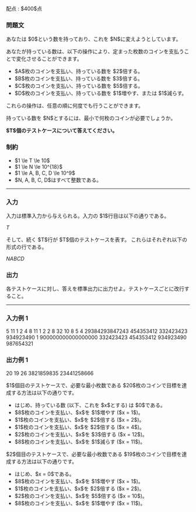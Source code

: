
<div>

<span>

<span>

<p>
配点 : $400$点
</p>

<div>

<section>

### **問題文**

<p>
あなたは $0$という数を持っており、これを $N$に変えようとしています。
</p>

<p>
あなたが持っている数は、以下の操作により、定まった枚数のコインを支払うことで変化させることができます。
</p>

<ul>

<li>
$A$枚のコインを支払い、持っている数を $2$倍する。
</li>

<li>
$B$枚のコインを支払い、持っている数を $3$倍する。
</li>

<li>
$C$枚のコインを支払い、持っている数を $5$倍する。
</li>

<li>
$D$枚のコインを支払い、持っている数を $1$増やす、または $1$減らす。
</li>

</ul>

<p>
これらの操作は、任意の順に何度でも行うことができます。
</p>

<p>
持っている数を $N$とするには、最小で何枚のコインが必要でしょうか。
</p>

<p>

<strong>
$T$個のテストケースについて答えてください。
</strong>

</p>

</section>

</div>

<div>

<section>

### **制約**

<ul>

<li>
$1 \le T \le 10$
</li>

<li>
$1 \le N \le 10^{18}$
</li>

<li>
$1 \le A, B, C, D \le 10^9$
</li>

<li>
$N, A, B, C, D$はすべて整数である。
</li>

</ul>

</section>

</div>

---

<div>

<div>

<section>

### **入力**

<p>
入力は標準入力から与えられる。入力の $1$行目は以下の通りである。
</p>

<div>

$T$
</div>

<p>
そして、続く $T$行が $T$個のテストケースを表す。
これらはそれぞれ以下の形式の行である。
</p>

<div>

$N$$A$$B$$C$$D$
</div>

</section>

</div>

<div>

<section>

### **出力**

<p>
各テストケースに対し、答えを標準出力に出力せよ。テストケースごとに改行すること。
</p>

</section>

</div>

</div>

---

<div>

<section>

### **入力例 1**

<div>

5
11 1 2 4 8
11 1 2 2 8
32 10 8 5 4
29384293847243 454353412 332423423 934923490 1
900000000000000000 332423423 454353412 934923490 987654321

</div>

</section>

</div>

<div>

<section>

### **出力例 1**

<div>

20
19
26
3821859835
23441258666

</div>

<p>
$1$個目のテストケースで、必要な最小枚数である $20$枚のコインで目標を達成する方法は以下の通りです。
</p>

<ul>

<li>
はじめ、持っている数 (以下、これを $x$とする) は $0$である。
</li>

<li>
$8$枚のコインを支払い、$x$を $1$増やす ($x = 1$)。
</li>

<li>
$1$枚のコインを支払い、$x$を $2$倍する ($x = 2$)。
</li>

<li>
$1$枚のコインを支払い、$x$を $2$倍する ($x = 4$)。
</li>

<li>
$2$枚のコインを支払い、$x$を $3$倍する ($x = 12$)。
</li>

<li>
$8$枚のコインを支払い、$x$を $1$減らす ($x = 11$)。
</li>

</ul>

<p>
$2$個目のテストケースで、必要な最小枚数である $19$枚のコインで目標を達成する方法は以下の通りです。
</p>

<ul>

<li>
はじめ、$x = 0$である。
</li>

<li>
$8$枚のコインを支払い、$x$を $1$増やす ($x = 1$)。
</li>

<li>
$1$枚のコインを支払い、$x$を $2$倍する ($x = 2$)。
</li>

<li>
$2$枚のコインを支払い、$x$を $5$倍する ($x = 10$)。
</li>

<li>
$8$枚のコインを支払い、$x$を $1$増やす ($x = 11$)。
</li>

</ul>

</section>

</div>

</span>

</span>

</div>
